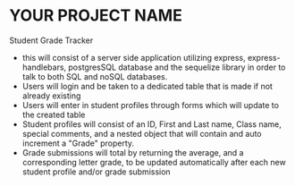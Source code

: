 # YOUR PROJECT NAME
Student Grade Tracker

- this will consist of a server side application utilizing express, express-handlebars,
postgresSQL database and the sequelize library in order to talk to both SQL and noSQL
databases.
- Users will login and be taken to a dedicated table that is made if not already existing
- Users will enter in student profiles through forms which will update to the created table 
- Student profiles will consist of an ID, First and Last name, Class name, special comments, and a nested object that will contain and auto increment a "Grade" property.
- Grade submissions will total by returning the average, and a corresponding letter grade, to be updated automatically after each new student profile and/or grade submission
